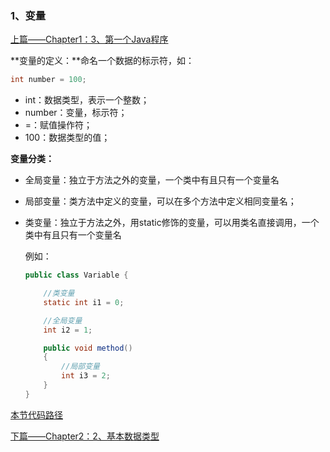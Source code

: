 ### 1、变量

[上篇——Chapter1：3、第一个Java程序](https://github.com/wmhou/java_blog/blob/master/JavaSE/Chapter1%20%E6%A6%82%E8%BF%B0/3%E3%80%81%E7%AC%AC%E4%B8%80%E4%B8%AAJava%E7%A8%8B%E5%BA%8F.md)

**变量的定义：**命名一个数据的标示符，如：

```java
int number = 100;
```

- int：数据类型，表示一个整数；
- number：变量，标示符；
- =：赋值操作符；
- 100：数据类型的值；

**变量分类：**

- 全局变量：独立于方法之外的变量，一个类中有且只有一个变量名

- 局部变量：类方法中定义的变量，可以在多个方法中定义相同变量名；

- 类变量：独立于方法之外，用static修饰的变量，可以用类名直接调用，一个类中有且只有一个变量名

  例如：

  ```java
  public class Variable {

      //类变量
      static int i1 = 0;

      //全局变量
      int i2 = 1;

      public void method()
      {
          //局部变量
          int i3 = 2;
      }
  }
  ```


[本节代码路径](https://github.com/wmhou/java_blog/tree/master/JavaSE/JavaCode/src/com/wmhou/chapter2)

[下篇——Chapter2：2、基本数据类型](2、基本数据类型.md)

